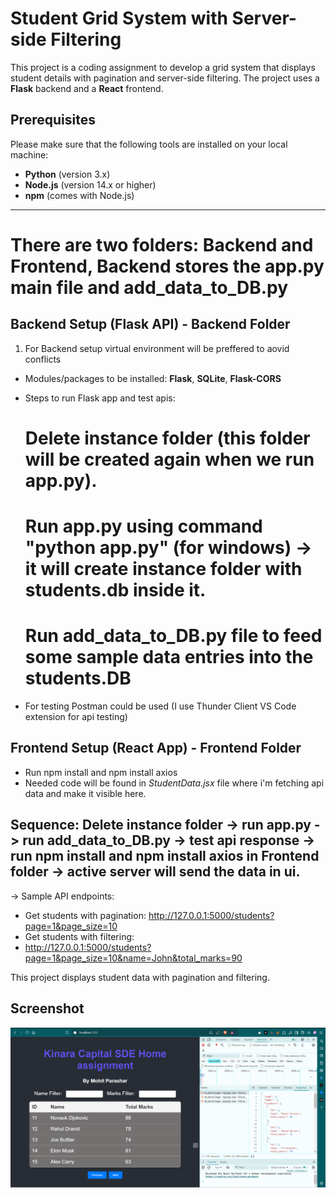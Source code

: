 # Student Grid System with Server-side Filtering

This project is a coding assignment to develop a grid system that displays student details with pagination and server-side filtering. The project uses a **Flask** backend and a **React** frontend.

## Prerequisites

Please make sure that the following tools are installed on your local machine:
- **Python** (version 3.x)
- **Node.js** (version 14.x or higher)
- **npm** (comes with Node.js)

---

# There are two folders: Backend and Frontend, Backend stores the app.py main file and add_data_to_DB.py

## Backend Setup (Flask API) - Backend Folder

1. For Backend setup virtual environment will be preffered to aovid conflicts
- Modules/packages to  be installed:  **Flask**, **SQLite**, **Flask-CORS**
- Steps to run Flask app and test apis:
    # Delete instance folder (this folder will be created again when we run app.py).
    # Run app.py using command "python app.py" (for windows) -> it will create instance folder with     students.db inside it.
    # Run add_data_to_DB.py file to feed some sample data entries into the students.DB

- For testing Postman could be used (I use Thunder Client VS Code extension for api testing)


## Frontend Setup (React App) - Frontend Folder
- Run npm install and npm install axios 
- Needed code will be found in *StudentData.jsx* file where i'm fetching api data and make it visible here.


## Sequence: Delete instance folder -> run app.py -> run add_data_to_DB.py -> test api response -> run npm install and npm install axios in Frontend folder -> active server will send the data in ui.

-> Sample API endpoints:
- Get students with pagination: http://127.0.0.1:5000/students?page=1&page_size=10
- Get students with filtering:
- http://127.0.0.1:5000/students?page=1&page_size=10&name=John&total_marks=90

This project displays student data with pagination and filtering.

## Screenshot

![Student Grid Screenshot](assignment.png)
